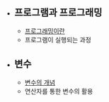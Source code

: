 + ## 프로그램과 프로그래밍
  + [프로그래밍이란](https://github.com/Hongyoosung/Cpp-Basic/blob/master/Programming.md)
  + 프로그램이 실행되는 과정



+ ## 변수
  + [변수의 개념](https://github.com/Hongyoosung/Cpp-Basic/blob/master/Valuable.md)
  + 연산자를 통한 변수의 활용
  
